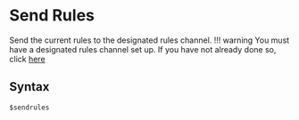 # Send Rules
Send the current rules to the designated rules channel.
!!! warning
    You must have a designated rules channel set up. If you have not already done so, click [here](commands/settings/set-configuration/#custom-rules)

## Syntax
`$sendrules`